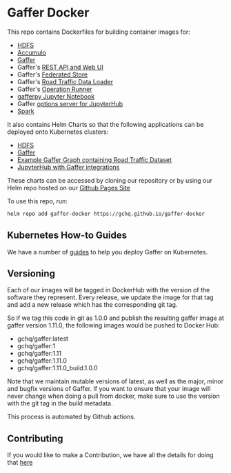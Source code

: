  Gaffer Docker
================

This repo contains Dockerfiles for building container images for:
* [HDFS](docker/hdfs/)
* [Accumulo](docker/accumulo/)
* [Gaffer](docker/gaffer/)
* Gaffer's [REST API and Web UI](docker/gaffer-rest/)
* Gaffer's [Federated Store](docker/gaffer-federated-store/)
* Gaffer's [Road Traffic Data Loader](docker/gaffer-road-traffic-loader/)
* Gaffer's [Operation Runner](docker/gaffer-operation-runner/)
* [gafferpy Jupyter Notebook](docker/gaffer-pyspark-notebook/)
* Gaffer [options server for JupyterHub](docker/gaffer-jhub-options-server/)
* [Spark](docker/spark-py/)

It also contains Helm Charts so that the following applications can be deployed onto Kubernetes clusters:
* [HDFS](kubernetes/hdfs/)
* [Gaffer](kubernetes/gaffer/)
* [Example Gaffer Graph containing Road Traffic Dataset](kubernetes/gaffer-road-traffic/)
* [JupyterHub with Gaffer integrations](kubernetes/gaffer-jhub/)

These charts can be accessed by cloning our repository or by using our Helm repo hosted on our [Github Pages Site](https://gchq.github.io/gaffer-docker)

To use this repo, run:
```bash
helm repo add gaffer-docker https://gchq.github.io/gaffer-docker
```

## Kubernetes How-to Guides

We have a number of [guides](./kubernetes/docs/guides.md) to help you deploy Gaffer on Kubernetes.

## Versioning
Each of our images will be tagged in DockerHub with the version of the software they represent. Every release,
we update the image for that tag and add a new release which has the corresponding git tag.

So if we tag this code in git as 1.0.0 and publish the resulting gaffer image at gaffer version 1.11.0, the following
images would be pushed to Docker Hub:

* gchq/gaffer:latest
* gchq/gaffer:1
* gchq/gaffer:1.11
* gchq/gaffer:1.11.0
* gchq/gaffer:1.11.0_build.1.0.0

Note that we maintain mutable versions of latest, as well as the major, minor and bugfix versions of Gaffer. If you want to
ensure that your image will never change when doing a pull from docker, make sure to use the version with the git tag in the
build metadata.

This process is automated by Github actions.

## Contributing

If you would like to make a Contribution, we have all the details for doing that [here](CONTRIBUTING.md)
